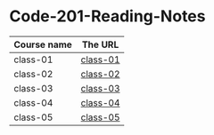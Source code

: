 # Code-201-Reading-Notes

Course name	    |   The URL
-----------     |   -------
class-01        |  [class-01](https://github.com/shokreabozahra/Code-201-Reading-Notes/blob/main/class-01.md)
class-02        |  [class-02](class-02.md)
class-03        |  [class-03](class-03.md)
class-04        |  [class-04](class-04.md)
class-05        |  [class-05](class-05.md)